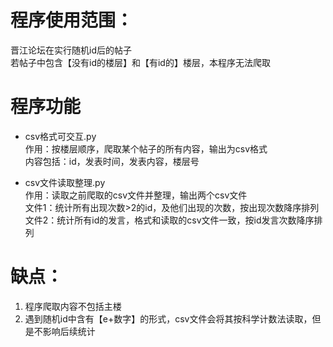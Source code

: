 # 程序使用范围：
晋江论坛在实行随机id后的帖子<br>
若帖子中包含【没有id的楼层】和【有id的】楼层，本程序无法爬取

# 程序功能
- csv格式可交互.py<br>
作用：按楼层顺序，爬取某个帖子的所有内容，输出为csv格式<br>
内容包括：id，发表时间，发表内容，楼层号<br>

- csv文件读取整理.py<br>
作用：读取之前爬取的csv文件并整理，输出两个csv文件<br>
文件1：统计所有出现次数>2的id，及他们出现的次数，按出现次数降序排列<br>
文件2：统计所有id的发言，格式和读取的csv文件一致，按id发言次数降序排列

# 缺点：
1. 程序爬取内容不包括主楼<br>
2. 遇到随机id中含有【e+数字】的形式，csv文件会将其按科学计数法读取，但是不影响后续统计
